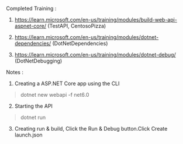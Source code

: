 Completed Training :

1.  https://learn.microsoft.com/en-us/training/modules/build-web-api-aspnet-core/ (TestAPI, CentosoPizza)

2. https://learn.microsoft.com/en-us/training/modules/dotnet-dependencies/ (DotNetDependencies)

3. https://learn.microsoft.com/en-us/training/modules/dotnet-debug/
(DotNetDebugging)

Notes :
1.  Creating a ASP.NET Core app using the CLI
>  dotnet new webapi -f net6.0
2.  Starting the API
>  dotnet run
3. Creating run & build, Click the Run & Debug button.Click Create launch.json
